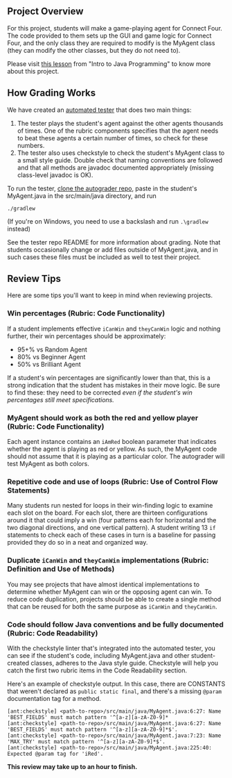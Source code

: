 ## Project Overview

For this project, students will make a game-playing agent for Connect Four. The code provided to them sets up the GUI and game logic for Connect Four, and the only class they are required to modify is the MyAgent class (they can modify the other classes, but they do not need to).

Please visit [this lesson](https://www.udacity.com/course/viewer#!/c-cs046/l-3064138744/e-3054808770/m-3093088645) from  "Intro to Java Programming" to know more about this project.

## How Grading Works

We have created an [automated tester][1] that does two main things:

1. The tester plays the student's agent against the other agents thousands of times. One of the rubric components specifies that the agent needs to beat these agents a certain number of times, so check for these numbers.
2. The tester also uses checkstyle to check the student's MyAgent class to a small style guide. Double check that naming conventions are followed and that all methods are javadoc documented appropriately (missing class-level javadoc is OK).

To run the tester, [clone the autograder repo][1], paste in the student's MyAgent.java in the src/main/java directory, and run

```
./gradlew
```

(If you're on Windows, you need to use a backslash and run `.\gradlew` instead)

See the tester repo README for more information about grading.  Note that students occasionally change or add files outside of MyAgent.java, and in such cases these files must be included as well to test their project.

[1]: https://github.com/udacity/connect-four-tester

## Review Tips

Here are some tips you'll want to keep in mind when reviewing projects.

### Win percentages (Rubric: Code Functionality)

If a student implements effective `iCanWin` and `theyCanWin` logic and nothing further, their win percentages should be approximately:

* 95+% vs Random Agent
* 80% vs Beginner Agent
* 50% vs Brilliant Agent

If a student's win percentages are significantly lower than that, this is a strong indication that the student has mistakes in their move logic. Be sure to find these: they need to be corrected *even if the student's win percentages still meet specifications.*

### MyAgent should work as both the red and yellow player (Rubric: Code Functionality)

Each agent instance contains an `iAmRed` boolean parameter that indicates whether the agent is playing as red or yellow. As such, the MyAgent code should not assume that it is playing as a particular color. The autograder will test MyAgent as both colors.

### Repetitive code and use of loops (Rubric: Use of Control Flow Statements)

Many students run nested for loops in their win-finding logic to examine each slot on the board. For each slot, there are thirteen configurations around it that could imply a win (four patterns each for horizontal and the two diagonal directions, and one vertical pattern). A student writing 13 `if` statements to check each of these cases in turn is a baseline for passing provided they do so in a neat and organized way.

### Duplicate `iCanWin` and `theyCanWin` implementations (Rubric: Definition and Use of Methods)

You may see projects that have almost identical implementations to determine whether MyAgent can win or the opposing agent can win. To reduce code duplication, projects should be able to create a single method that can be reused for both the same purpose as `iCanWin` and `theyCanWin`.

### Code should follow Java conventions and be fully documented (Rubric: Code Readability)

With the checkstyle linter that's integrated into the automated tester, you can see if the student's code, including MyAgent.java and other student-created classes, adheres to the Java style guide. Checkstyle will help you catch the first two rubric items in the Code Readability section.

Here's an example of checkstyle output. In this case, there are CONSTANTS that weren't declared as `public static final`, and there's a missing `@param` documentation tag for a method.

```
[ant:checkstyle] <path-to-repo>/src/main/java/MyAgent.java:6:27: Name 'BEST_FIELDS' must match pattern '^[a-z][a-zA-Z0-9]*
[ant:checkstyle] <path-to-repo>/src/main/java/MyAgent.java:6:27: Name 'BEST_FIELDS' must match pattern '^[a-z][a-zA-Z0-9]*$'.
[ant:checkstyle] <path-to-repo>/src/main/java/MyAgent.java:7:23: Name 'MAX_TRY' must match pattern '^[a-z][a-zA-Z0-9]*$'.
[ant:checkstyle] <path-to-repo>/src/main/java/MyAgent.java:225:40: Expected @param tag for 'iRed'.
```

**This review may take up to an hour to finish.**
